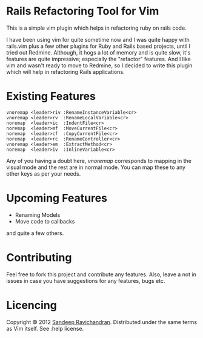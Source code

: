 # Rails Refactoring Tool for Vim


This is a simple vim plugin which helps in refactoring ruby on rails code.

I have been using vim for quite sometime now and I was quite happy with
rails.vim plus a few other plugins for Ruby and Rails based
projects, until I tried out Redmine. Although, it hogs a lot of memory
and is quite slow, it's features are quite impressive; especially the
"refactor" features. And I like vim and wasn't ready to move to Redmine,
so I decided to write this plugin which will help in refactoring Rails
applications.


Existing Features
=================

    vnoremap <leader>riv :RenameInstanceVariable<cr>
    vnoremap <leader>rv  :RenameLocalVariable<cr>
    noremap  <leader>ic  :IndentFile<cr>
    noremap  <leader>mf  :MoveCurrentFile<cr>
    noremap  <leader>cf  :CopyCurrentFile<cr>
    noremap  <leader>rc  :RenameController<cr>
    vnoremap <leader>em  :ExtractMethod<cr>
    noremap  <leader>iv  :InlineVariable<cr>

Any of you having a doubt here, _vnoremap_ corresponds to mapping in the
visual mode and the rest are in normal mode. You can map these to any
other keys as per your needs.


Upcoming Features
=================

* Renaming Models
* Move code to callbacks

and quite a few others.


Contributing
============

Feel free to fork this project and contribute any features. Also, leave
a not in issues in case you have suggestions for any features, bugs etc.


Licencing
=========

Copyright &copy; 2012 [Sandeep Ravichandran](http://sandeepravi.github.com). Distributed under the same terms as Vim itself. See :help license.
